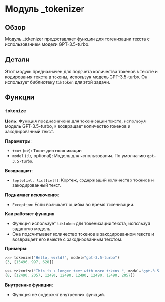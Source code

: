 # Модуль _tokenizer

## Обзор

Модуль _tokenizer предоставляет функции для токенизации текста с использованием модели GPT-3.5-turbo. 

## Детали

Этот модуль предназначен для подсчета количества токенов в тексте и кодирования текста в токены, используя модель GPT-3.5-turbo. Он использует библиотеку `tiktoken` для этой задачи.

## Функции

### `tokenize`

**Цель**: Функция предназначена для токенизации текста, используя модель GPT-3.5-turbo, и возвращает количество токенов и закодированный текст.

**Параметры**:

- `text` (str): Текст для токенизации.
- `model` (str, optional): Модель для использования. По умолчанию `gpt-3.5-turbo`.

**Возвращает**:

- `tuple[int, list[int]]`: Кортеж, содержащий количество токенов и закодированный текст.

**Поднимает исключения**:

- `Exception`: Если возникает ошибка во время токенизации.

**Как работает функция**:

- Функция использует `tiktoken` для токенизации текста, используя заданную модель.
- Она подсчитывает количество токенов в закодированном тексте и возвращает его вместе с закодированным текстом.

**Примеры**:

```python
>>> tokenize("Hello, world!", model="gpt-3.5-turbo")
(3, [15496, 997, 628])

>>> tokenize("This is a longer text with more tokens.", model="gpt-3.5-turbo")
(8, [12490, 2057, 12490, 12490, 12490, 12490, 12490, 2057])
```

**Внутренние функции**:

- Функция не содержит внутренних функций.